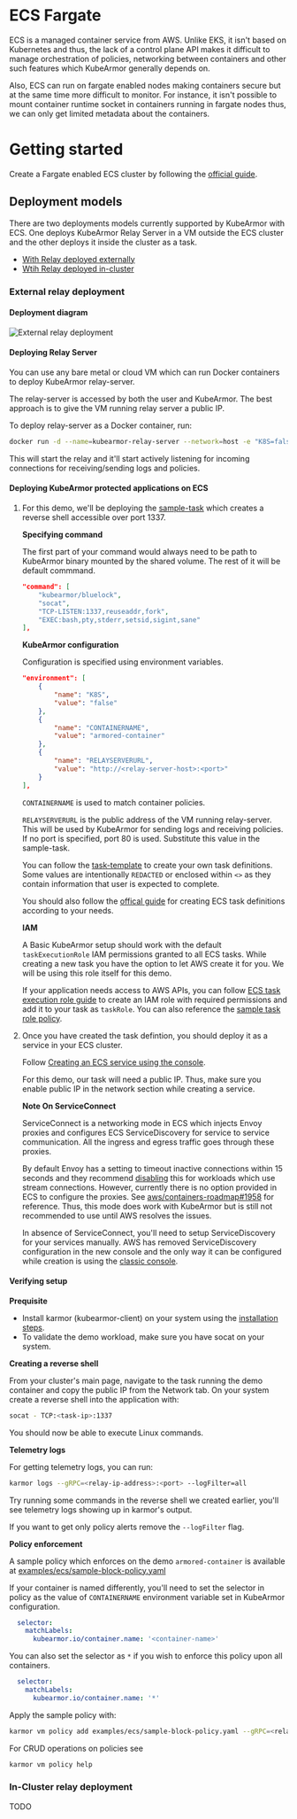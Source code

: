 # ECS Fargate
ECS is a managed container service from AWS. Unlike EKS, it isn't based on Kubernetes and thus, the lack of a control plane API makes it difficult to manage orchestration of policies, networking between containers and other such features which KubeArmor generally depends on.

Also, ECS can run on fargate enabled nodes making containers secure but at the same time more difficult to monitor. For instance, it isn't possible to mount container runtime socket in containers running in fargate nodes thus, we can only get limited metadata about the containers.

# Getting started
Create a Fargate enabled ECS cluster by following the [official guide](https://docs.aws.amazon.com/AmazonECS/latest/userguide/create-cluster-console-v2.html).

## Deployment models
There are two deployments models currently supported by KubeArmor with ECS. One deploys KubeArmor Relay Server in a VM outside the ECS cluster and the other deploys it inside the cluster as a task.
* [With Relay deployed externally](#external-relay-deployment)
* [Wtih Relay deployed in-cluster](#in-cluster-relay-deployment)

### External relay deployment

#### Deployment diagram
![External relay deployment](res/kubearmor-ecs-with-external-relay.svg)

#### Deploying Relay Server
You can use any bare metal or cloud VM which can run Docker containers to deploy KubeArmor relay-server.

The relay-server is accessed by both the user and KubeArmor. The best approach is to give the VM running relay server a public IP.

To deploy relay-server as a Docker container, run:
```bash
docker run -d --name=kubearmor-relay-server --network=host -e "K8S=false" delusionaloptimist/kubearmor-relay-server:latest
```
This will start the relay and it'll start actively listening for incoming connections for receiving/sending logs and policies.

#### Deploying KubeArmor protected applications on ECS
1. For this demo, we'll be deploying the [sample-task](../examples/ecs/sample-task.json) which creates a reverse shell accessible over port 1337.

    **Specifying command**

    The first part of your command would always need to be path to KubeArmor binary mounted by the shared volume.
    The rest of it will be default commmand.
    ```json
	"command": [
		"kubearmor/bluelock",
		"socat",
		"TCP-LISTEN:1337,reuseaddr,fork",
		"EXEC:bash,pty,stderr,setsid,sigint,sane"
	],
    ```

    **KubeArmor configuration**

    Configuration is specified using environment variables.
    ```json
    "environment": [
		{
			"name": "K8S",
			"value": "false"
		},
		{
			"name": "CONTAINERNAME",
			"value": "armored-container"
		},
		{
			"name": "RELAYSERVERURL",
			"value": "http://<relay-server-host>:<port>"
		}
	],
    ```
    `CONTAINERNAME` is used to match container policies.

    `RELAYSERVERURL` is the public address of the VM running relay-server. This will be used by KubeArmor for sending logs and receiving policies. If no port is specified, port 80 is used. Substitute this value in the sample-task.

    You can follow the [task-template](../deployments/ecs/task-template.json) to create your own task definitions. Some values are intentionally `REDACTED` or enclosed within `<>` as they contain information that user is expected to complete.

    You should also follow the [offical guide](https://docs.aws.amazon.com/AmazonECS/latest/userguide/create-task-definition.html) for creating ECS task definitions according to your needs.

    **IAM**

    A Basic KubeArmor setup should work with the default `taskExecutionRole` IAM permissions granted to all ECS tasks. While creating a new task you have the option to let AWS create it for you. We will be using this role itself for this demo.

    If your application needs access to AWS APIs, you can follow [ECS task execution role guide](https://docs.aws.amazon.com/AmazonECS/latest/developerguide/task_execution_IAM_role.html) to create an IAM role with required permissions and add it to your task as `taskRole`. You can also reference the [sample task role policy](../deployments/ecs/ecs-task-execution-role-policy.json).


2. Once you have created the task defintion, you should deploy it as a service in your ECS cluster.

    Follow [Creating an ECS service using the console](https://docs.aws.amazon.com/AmazonECS/latest/developerguide/create-service-console-v2.html).

    For this demo, our task will need a public IP. Thus, make sure you enable public IP in the network section while creating a service.

    **Note On ServiceConnect**

    ServiceConnect is a networking mode in ECS which injects Envoy proxies and configures ECS ServiceDiscovery for service to service communication. All the ingress and egress traffic goes through these proxies.

    By default Envoy has a setting to timeout inactive connections within 15 seconds and they recommend [disabling](https://www.envoyproxy.io/docs/envoy/latest/faq/configuration/timeouts#route-timeouts) this for workloads which use stream connections. However, currently there is no option provided in ECS to configure the proxies. See [aws/containers-roadmap#1958](https://github.com/aws/containers-roadmap/issues/1958) for reference.
    Thus, this mode does work with KubeArmor but is still not recommended to use until AWS resolves the issues.

    In absence of ServiceConnect, you'll need to setup ServiceDiscovery for your services manually. AWS has removed ServiceDiscovery configuration in the new console and the only way it can be configured while creation is using the [classic console](https://docs.aws.amazon.com/AmazonECS/latest/developerguide/create-service.html).


#### Verifying setup
**Prequisite**
- Install karmor (kubearmor-client) on your system using the [installation steps](https://github.com/kubearmor/kubearmor-client).
- To validate the demo workload, make sure you have socat on your system.

**Creating a reverse shell**

From your cluster's main page, navigate to the task running the demo container and copy the public IP from the Network tab.
On your system create a reverse shell into the application with:
```bash
socat - TCP:<task-ip>:1337
```
You should now be able to execute Linux commands.

**Telemetry logs**

For getting telemetry logs, you can run:
```bash
karmor logs --gRPC=<relay-ip-address>:<port> --logFilter=all
```
Try running some commands in the reverse shell we created earlier, you'll see telemetry logs showing up in karmor's output.

If you want to get only policy alerts remove the `--logFilter` flag.

**Policy enforcement**

A sample policy which enforces on the demo `armored-container` is available at [examples/ecs/sample-block-policy.yaml](../examples/ecs/sample-block-policy.yaml)

If your container is named differently, you'll need to set the selector in policy as the value of `CONTAINERNAME` environment variable set in KubeArmor configuration.
```yaml
  selector:
    matchLabels:
      kubearmor.io/container.name: '<container-name>'
```
You can also set the selector as `*` if you wish to enforce this policy upon all containers.
```yaml
  selector:
    matchLabels:
      kubearmor.io/container.name: '*'
```

Apply the sample policy with:
```bash
karmor vm policy add examples/ecs/sample-block-policy.yaml --gRPC=<relay-ip-address>:<port>
```

For CRUD operations on policies see
```bash
karmor vm policy help
```

### In-Cluster relay deployment
TODO
